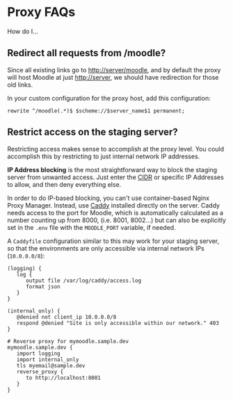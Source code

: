 # Proxy FAQs

How do I...

## Redirect all requests from /moodle?

Since all existing links go to <http://server/moodle>, and by default the proxy will host
Moodle at just <http://server>, we should have redirection for those old links.

In your custom configuration for the proxy host, add this configuration:

```nginx
rewrite ^/moodle(.*)$ $scheme://$server_name$1 permanent;
```

## Restrict access on the staging server?

Restricting access makes sense to accomplish at the proxy level. You could accomplish this
by restricting to just internal network IP addresses.

**IP Address blocking** is the most straightforward way to block the staging server from
unwanted access. Just enter the [CIDR](https://cidr.xyz/) or specific IP Addresses to
allow, and then deny everything else.

In order to do IP-based blocking, you can't use container-based Nginx Proxy Manager.
Instead, use [Caddy](https://caddyserver.com) installed directly on the server. Caddy
needs access to the port for Moodle, which is automatically calculated as a number
counting up from 8000, (i.e. 8001, 8002...) but can also be explicitly set in the `.env`
file with the `MOODLE_PORT` variable, if needed.

A `Caddyfile` configuration similar to this may work for your staging server, so that
the environments are only accessible via internal network IPs (`10.0.0.0/8`):

```text
(logging) {
   log {
      output file /var/log/caddy/access.log
      format json
   }
}

(internal_only) {
   @denied not client_ip 10.0.0.0/8
   respond @denied "Site is only accessible within our network." 403
}

# Reverse proxy for mymoodle.sample.dev
mymoodle.sample.dev {
   import logging
   import internal_only
   tls myemail@sample.dev
   reverse_proxy {
      to http://localhost:8001
   }
}
```
